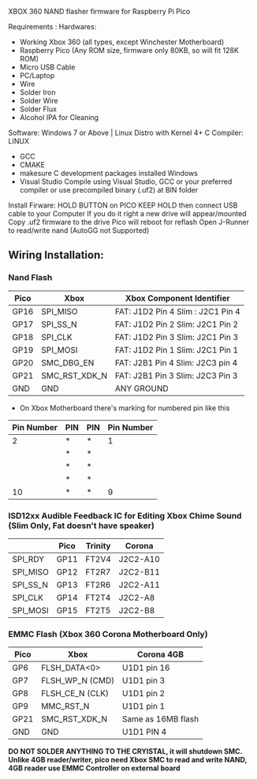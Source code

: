 XBOX 360 NAND flasher firmware for Raspberry Pi Pico

Requirements :
Hardwares:
- Working Xbox 360 (all types, except Winchester Motherboard)
- Raspberry Pico (Any ROM size, firmware only 80KB, so will fit 128K ROM)
- Micro USB Cable
- PC/Laptop
- Wire
- Solder Iron
- Solder Wire
- Solder Flux
- Alcohol IPA for Cleaning

Software:
Windows 7 or Above | Linux Distro with Kernel 4+
C Compiler:
LINUX
- GCC
- CMAKE
- makesure C development packages installed
Windows
- Visual Studio
Compile using Visual Studio, GCC or your preferred compiler
or
use precompiled binary (.uf2) at BIN folder

Install Firware:
HOLD BUTTON on PICO
KEEP HOLD then connect USB cable to your Computer
If you do it right a new drive will appear/mounted
Copy .uf2 firmware to the drive
Pico will reboot for reflash
Open J-Runner to read/write nand (AutoGG not Supported)

## Wiring Installation:

### Nand Flash
| Pico | Xbox | Xbox Component Identifier |
| ------------- | ------------- | ---------------------------------------- |
| GP16  | SPI_MISO  | FAT: J1D2 Pin 4 Slim : J2C1 Pin 4 |
| GP17  | SPI_SS_N | FAT: J1D2 Pin 2 Slim: J2C1 Pin 2 |
| GP18  | SPI_CLK  | FAT: J1D2 Pin 3 Slim: J2C1 Pin 3 |
| GP19  |  SPI_MOSI | FAT: J1D2 Pin 1 Slim: J2C1 Pin 1 |
| GP20  |  SMC_DBG_EN | FAT: J2B1 Pin 4 Slim: J2C3 pin 4 |
| GP21  | SMC_RST_XDK_N  | FAT: J2B1 Pin 3 Slim: J2C3 Pin 3 |
| GND  |  GND | ANY GROUND

* On Xbox Motherboard there's marking for numbered pin like this

| Pin Number | PIN | PIN | Pin Number |
| ---------- | --- | --- | ---------- | 
| 2 | * | * | 1 |
|  | * | * |  |
|  | * | * |  |
|  | * | * |  |
| 10 | * | * | 9 |

### ISD12xx Audible Feedback IC for Editing Xbox Chime Sound (Slim Only, Fat doesn't have speaker)
|  | Pico | Trinity | Corona |
| ------------- | ------------- | ------------- | ------------- |
SPI_RDY | GP11 | FT2V4 | J2C2-A10
SPI_MISO | GP12 | FT2R7 | J2C2-B11
SPI_SS_N | GP13 | FT2R6 | J2C2-A11
SPI_CLK | GP14 | FT2T4 | J2C2-A8
SPI_MOSI | GP15 | FT2T5 | J2C2-B8

### EMMC Flash (Xbox 360 Corona Motherboard Only)
| Pico | Xbox | Corona 4GB |
| ------------- | ------------- | ------------- |
| GP6  | FLSH_DATA<0> | U1D1 pin 16 |
| GP7  | FLSH_WP_N (CMD) | U1D1 pin 3 |
| GP8  |  FLSH_CE_N (CLK) | U1D1 pin 2 |
| GP9  |  MMC_RST_N | U1D1 pin 1 |
| GP21  | SMC_RST_XDK_N  | Same as 16MB flash |
| GND  |  GND | U1D1 PIN 4 | ANY GROUND on Xbox Motherboard

**DO NOT SOLDER ANYTHING TO THE CRYISTAL, it will shutdown SMC. Unlike 4GB reader/writer, pico need Xbox SMC to read and write NAND, 4GB reader use EMMC Controller on external board**

